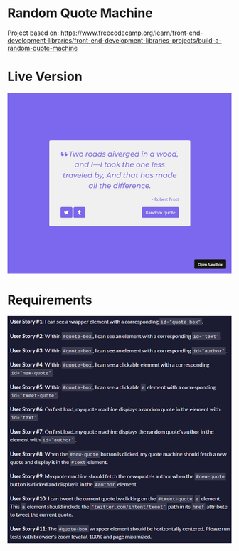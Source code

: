 # Random Quote Machine

Project based on: https://www.freecodecamp.org/learn/front-end-development-libraries/front-end-development-libraries-projects/build-a-random-quote-machine

# Live Version



![image](images/preview.jpg)

# Requirements

![image](images/requirements.png)
